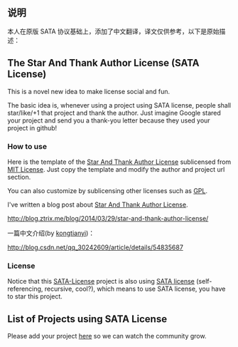 ## 说明

本人在原版 SATA 协议基础上，添加了中文翻译，译文仅供参考，以下是原始描述：

## The Star And Thank Author License (SATA License)

This is a novel new idea to make license social and fun.

The basic idea is, whenever using a project using SATA license, people shall star/like/+1 that project and thank the author. Just imagine Google stared your project and send you a thank-you letter because they used your project in github!

### How to use

Here is the template of the [Star And Thank Author License](LICENSE-template.md) sublicensed from [MIT License](http://opensource.org/licenses/MIT). Just copy the template and modify the author and project url section.

You can also customize by sublicensing other licenses such as [GPL](http://opensource.org/licenses/gpl-license).

I've written a blog post about [Star And Thank Author License](LICENSE-template.md).

http://blog.ztrix.me/blog/2014/03/29/star-and-thank-author-license/

一篇中文介绍(by [kongtianyi](https://github.com/kongtianyi))：

http://blog.csdn.net/qq_30242609/article/details/54835687

### License

Notice that this [SATA-License](https://github.com/zTrix/sata-license) project is also using [SATA license](LICENSE.txt) (self-referencing, recursive, cool?), which means to use SATA license, you have to star this project.

## List of Projects using SATA License

Please add your project [here](https://github.com/zTrix/sata-license/wiki) so we can watch the community grow.

